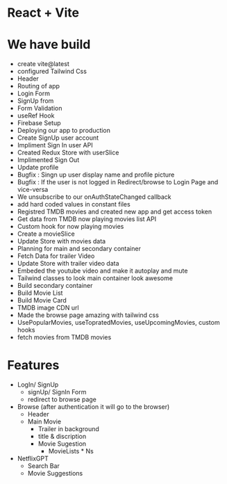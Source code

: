 # React + Vite

# We have build

- create vite@latest
- configured Tailwind Css
- Header
- Routing of app
- Login Form
- SignUp from
- Form Validation
- useRef Hook
- Firebase Setup
- Deploying our app to production
- Create SignUp user account
- Impliment Sign In user API
- Created Redux Store with userSlice
- Implimented Sign Out
- Update profile
- Bugfix : Singn up user display name and profile picture
- Bugfix : If the user is not logged in Redirect/browse to Login Page and vice-versa
- We unsubscribe to our onAuthStateChanged callback
- add hard coded values in constant files
- Registred TMDB movies and created new app and get access token
- Get data from TMDB now playing movies list API
- Custom hook for now playing movies
- Create a movieSlice
- Update Store with movies data
- Planning for main and secondary container
- Fetch Data for trailer Video
- Update Store with trailer video data
- Embeded the youtube video and make it autoplay and mute
- Tailwind classes to look main container look awesome
- Build secondary container
- Build Movie List
- Build Movie Card
- TMDB image CDN url
- Made the browse page amazing with tailwind css
- UsePopularMovies, useTopratedMovies, useUpcomingMovies, custom hooks
- fetch movies from TMDB movies

# Features

- LogIn/ SignUp
  - signUp/ SignIn Form
  - redirect to browse page
- Browse (after authentication it will go to the browser)
  - Header
  - Main Movie
    - Trailer in background
    - title & discription
    - Movie Sugestion
      - MovieLists \* Ns
- NetflixGPT
  - Search Bar
  - Movie Suggestions
